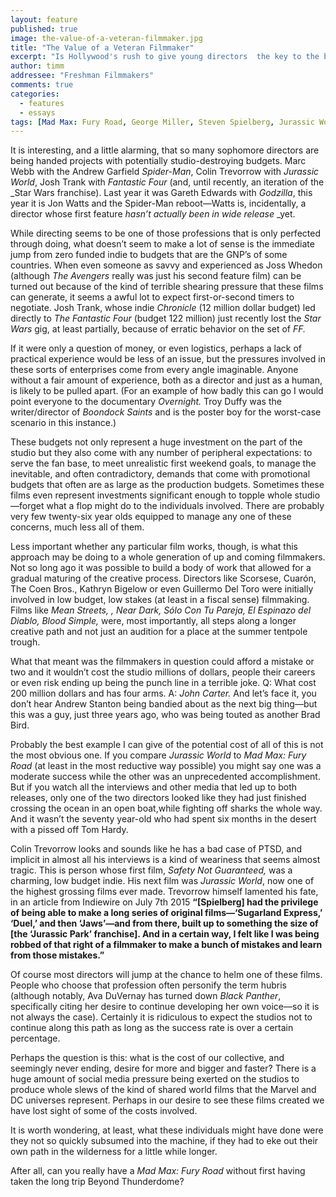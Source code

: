```yaml
---
layout: feature
published: true
image: the-value-of-a-veteran-filmmaker.jpg
title: "The Value of a Veteran Filmmaker"
excerpt: "Is Hollywood's rush to give young directors  the key to the blockbuster kingdom robbing them of their chance to grow as artists?"
author: timm
addressee: "Freshman Filmmakers"
comments: true
categories:
  - features
  - essays
tags: [Mad Max: Fury Road, George Miller, Steven Spielberg, Jurassic World, Colin Trevorrow, The Amazing Spider-man, Andrew Garfield, Marc Webb]
---
```

It is interesting, and a little alarming, that so many sophomore directors are being handed projects with potentially studio-destroying budgets. Marc Webb with the Andrew Garfield _Spider-Man_, Colin Trevorrow with _Jurassic World_, Josh Trank with _Fantastic Four_  (and, until recently, an iteration of the _Star Wars franchise). Last year it was Gareth Edwards with _Godzilla_, this year it is Jon Watts and the Spider-Man reboot—Watts is, incidentally, a director whose first feature _hasn’t_ _actually been_ _in wide release_ _yet. 

While directing seems to be one of those professions that is only perfected through doing, what doesn’t seem to make a lot of sense is the immediate jump from zero funded indie to budgets that are the GNP’s of some countries. When even someone as savvy and experienced as Joss Whedon (although _The Avengers_ really was just his second feature film) can be turned out because of the kind of terrible shearing pressure that these films can generate, it seems a awful lot to expect first-or-second timers to negotiate. Josh Trank, whose indie _Chronicle_ (12 million dollar budget) led directly to _The_ _Fantastic_ _Four_ (budget 122 million) just recently lost the _Star Wars_ gig, at least partially, because of erratic behavior on the set of _FF._ 

If it were only a question of money, or even logistics, perhaps a lack of practical experience would be less of an issue, but the pressures involved in these sorts of enterprises come from every angle imaginable. Anyone without a fair amount of experience, both as a director and just as a human, is likely to be pulled apart. (For an example of how badly this can go I would point everyone to the documentary _Overnight._ Troy Duffy was the writer/director of _Boondock Saints_ and is the poster boy for the worst-case scenario in this instance.)

These budgets not only represent a huge investment on the part of the studio but they also come with any number of peripheral expectations: to serve the fan base, to meet unrealistic first weekend goals, to manage the inevitable, and often contradictory, demands that come with promotional budgets that often are as large as the production budgets. Sometimes these films even represent investments significant enough to topple whole studio—forget what a flop might do to the individuals involved. There are probably very few twenty-six year olds equipped to manage any one of these concerns, much less all of them.

Less important whether any particular film works, though, is what this approach may be doing to a whole generation of up and coming filmmakers. Not so long ago it was possible to build a body of work that allowed for a gradual maturing of the creative process. Directors like Scorsese, Cuarón, The Coen Bros., Kathryn Bigelow or even Guillermo Del Toro were initially involved in low budget, low stakes (at least in a fiscal sense) filmmaking. Films like _Mean Streets, , Near Dark, Sólo Con Tu Pareja, El Espinazo del Diablo, Blood Simple,_ were, most importantly, all steps along a longer creative path and not just an audition for a place at the summer tentpole trough.

What that meant was the filmmakers in question could afford a mistake or two and it wouldn’t cost the studio millions of dollars, people their careers or even risk ending up being the punch line in a terrible joke. Q: What cost 200 million dollars and has four arms. A: _John Carter._ And let’s face it, you don’t hear Andrew Stanton being bandied about as the next big thing—but this was a guy, just three years ago, who was being touted as another Brad Bird.

Probably the best example I can give of the potential cost of all of this is not the most obvious one. If you compare _Jurassic World_ to _Mad Max: Fury Road_ (at least in the most reductive way possible) you might say one was a moderate success while the other was an unprecedented accomplishment. But if you watch all the interviews and other media that led up to both releases, only one of the two directors looked like they had just finished crossing the ocean in an open boat,while fighting off sharks the whole way. And it wasn’t the seventy year-old who had spent six months in the desert with a pissed off Tom Hardy.

Colin Trevorrow looks and sounds like he has a bad case of PTSD, and implicit in almost all his interviews is a kind of weariness that seems almost tragic. This is person whose first film, _Safety Not Guaranteed,_ was a charming, low budget indie. His next film was _Jurassic World_, now one of the highest grossing films ever made. Trevorrow himself lamented his fate, in an article from Indiewire on July 7th  2015 **“[Spielberg] had the privilege of being able to make a long series of original films—‘Sugarland Express,’ ‘Duel,’ and then ‘Jaws’—and from there, built up to something the size of [the ‘Jurassic Park’ franchise]. And in a certain way, I felt like I was being robbed of that right of a filmmaker to make a bunch of mistakes and learn from those mistakes.”**

Of course most directors will jump at the chance to helm one of these films. People who choose that profession often personify the term hubris (although notably, Ava DuVernay has turned down _Black Panther_, specifically citing her desire to continue developing her own voice—so it is not always the case). Certainly it is ridiculous to expect the studios not to continue along this path as long as the success rate is over a certain percentage.

Perhaps the question is this: what is the cost of our collective, and seemingly never ending, desire for more and bigger and faster? There is a huge amount of social media pressure being exerted on the studios to produce whole slews of the kind of shared world films that the Marvel and DC universes represent. Perhaps in our desire to see these films created we have lost sight of some of the costs involved. 

It is worth wondering, at least, what these individuals might have done were they not so quickly subsumed into the machine, if they had to eke out their own path in the wilderness for a little while longer. 

After all, can you really have a _Mad Max: Fury Road_ without first having taken the long trip Beyond Thunderdome?